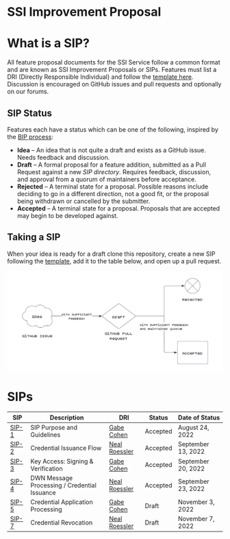 # SSI Improvement Proposal

# What is a SIP?

All feature proposal documents for the SSI Service follow a common format and are known as SSI Improvement Proposals or
SIPs. Features must list a DRI (Directly Responsible Individual) and follow the [template here](sips/sip_template.md).
Discussion is encouraged on GitHub issues and pull requests and optionally on our forums.

## SIP Status

Features each have a status which can be one of the following, inspired by
the [BIP process](https://github.com/bitcoin/bips/blob/master/bip-0002.mediawiki):

- **Idea** – An idea that is not quite a draft and exists as a GitHub issue. Needs feedback and discussion.
- **Draft** – A formal proposal for a feature addition, submitted as a Pull Request against a new *SIP directory*.
  Requires feedback, discussion, and approval from a quorum of maintainers before acceptance.
- **Rejected** – A terminal state for a proposal. Possible reasons include deciding to go in a different direction,
  not a good fit, or the proposal being withdrawn or cancelled by the submitter.
- **Accepted** – A terminal state for a proposal. Proposals that are accepted may begin to be developed against.

## Taking a SIP

When your idea is ready for a draft clone this repository, create a new SIP following
the [template](sips/sip_template.md), add it to the table below, and open up a pull request.

![sip_flow](sip_flow.png)

# SIPs

| SIP                          | Description                                  | DRI                                            | Status   | Date of Status     |
|------------------------------|----------------------------------------------|------------------------------------------------|----------|--------------------|
| [SIP-1](sips/sip1/README.md) | SIP Purpose and Guidelines                   | [Gabe Cohen](https://github.com/decentralgabe) | Accepted | August 24, 2022    |
| [SIP-2](sips/sip2/README.md) | Credential Issuance Flow                     | [Neal Roessler](https://github.com/nitro-neal) | Accepted | September 13, 2022 |
| [SIP-3](sips/sip3/README.md) | Key Access: Signing & Verification           | [Gabe Cohen](https://github.com/decentralgabe) | Accepted | September 20, 2022 |
| [SIP-4](sips/sip4/README.md) | DWN Message Processing / Credential Issuance | [Neal Roessler](https://github.com/nitro-neal) | Accepted | September 23, 2022 |
| [SIP-5](sips/sip5/README.md) | Credential Application Processing            | [Gabe Cohen](https://github.com/decentralgabe) | Draft    | November 3, 2022   |
| [SIP-7](sips/sip7/README.md) | Credential Revocation                        | [Neal Roessler](https://github.com/nitro-neal) | Draft    | November 7, 2022   |
